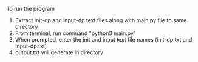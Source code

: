To run the program
1) Extract init-dp and input-dp text files along with main.py file to same directory
2) From terminal, run command "python3 main.py"
3) When prompted, enter the init and input text file names (init-dp.txt and input-dp.txt)
4) output.txt will generate in directory
